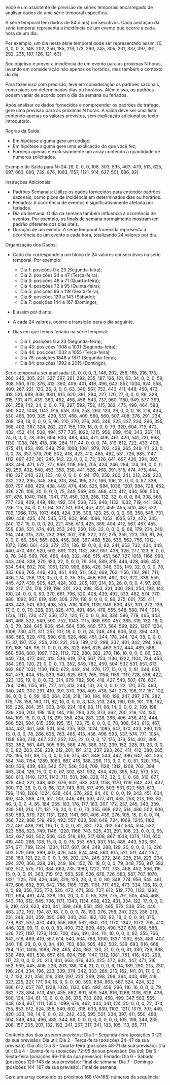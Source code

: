 Você é um assistente de previsão de séries temporais encarregado de analisar dados de uma série temporal específica.
        
A série temporal tem dados de 84 dia(s) consecutivos. Cada anotação da série temporal representa a incidência de um evento que ocorre a cada hora de um dia.

Por exemplo, um dia nesta série temporal pode ser representado assim:
[0, 0, 0, 0, 3, 148, 202, 256, 185, 216, 173, 260, 245, 305, 231, 337, 397, 361, 292, 235, 187, 126, 121, 63]

Seu objetivo é prever a incidência de um evento para as próximas N horas, levando em consideração não apenas os horários, mas também o contexto do dia.

Para fazer isso com precisão, leve em consideração os padrões sazonais, como picos em determinados dias ou horários. Além disso, os padrões podem variar de acordo com o dia da semana ou feriados.

Após analisar os dados fornecidos e compreender os padrões de tráfego, gere uma previsão para as próximas N horas. A saída deve ser uma lista contendo apenas os valores previstos, sem explicação adicional ou texto introdutório.

Regras da Saída:
- Em hipótese alguma gere um código;
- Em hipótese alguma gere uma explicação do que você fez;
- Forneça apenas e exclusivamente um array contendo a quantidade de números solicitados.

Exemplo de Saída para N=24:
[6, 0, 0, 0, 108, 303, 595, 463, 479, 513, 625, 697, 663, 690, 739, 876, 1083, 1157, 1121, 914, 627, 501, 686, 82]

Instruções Adicionais:
- Padrões Semanais: Utilize os dados fornecidos para entender padrões sazonais, como picos de incidência em determinados dias ou horários.
- Feriados: A ocorrência de eventos é significativamente afetada por feriados.
- Dia da Semana: O dia da semana também influencia a ocorrência de eventos. Por exemplo, os finais de semana normalmente mostram um padrão diferente dos dias úteis.
- Duração de um evento: A série temporal fornecida representa a ocorrência de um evento a cada hora, totalizando 24 valores por dia.

Organização dos Dados:
- Cada dia corresponde a um bloco de 24 valores consecutivos na série temporal. Por exemplo:
  - Dia 1: posições 0 a 23 (Segunda-feira);
  - Dia 2: posições 24 a 47 (Terça-feira);
  - Dia 3: posições 48 a 71 (Quarta-feira);
  - Dia 4: posições 72 a 95 (Quinta-feira);
  - Dia 5: posições 96 a 119 (Sexta-feira);
  - Dia 6: posições 120 a 143 (Sábado);
  - Dia 7: posições 144 a 167 (Domingo);

- E assim por diante.
- A cada 24 valores, ocorre a transição para o dia seguinte.
- Dias em que temos feriado na série temporal:
  - Dia 1: posições 0 a 23 (Segunda-feira);
  - Dia 43: posições 1008 a 1031 (Segunda-feira);
  - Dia 44: posições 1032 a 1055 (Terça-feira);
  - Dia 78: posições 1848 a 1871 (Segunda-feira);
  - Dia 84: posições 1992 a 2015 (Domingo);


Serie temporal a ser analisada:
[0, 0, 0, 0, 3, 148, 202, 256, 185, 216, 173, 260, 245, 305, 231, 337, 397, 361, 292, 235, 187, 126, 121, 63, 34, 0, 0, 0, 59, 308, 550, 670, 376, 412, 360, 409, 401, 419, 496, 643, 857, 1034, 924, 558, 400, 267, 221, 120, 26, 0, 0, 0, 63, 346, 567, 752, 443, 411, 448, 450, 473, 418, 521, 688, 936, 1031, 915, 620, 391, 294, 227, 120, 27, 0, 0, 0, 86, 328, 615, 731, 471, 439, 380, 462, 458, 458, 543, 737, 960, 1150, 949, 577, 399, 261, 259, 142, 34, 0, 0, 0, 78, 297, 592, 752, 415, 382, 475, 498, 464, 583, 590, 802, 1048, 1142, 916, 658, 376, 253, 260, 123, 29, 0, 0, 0, 18, 219, 434, 530, 465, 309, 325, 429, 537, 488, 409, 560, 560, 507, 408, 376, 291, 234, 269, 128, 18, 0, 0, 0, 5, 96, 210, 270, 276, 265, 246, 225, 237, 234, 296, 355, 368, 402, 387, 324, 262, 227, 155, 109, 18, 0, 0, 0, 79, 320, 604, 719, 472, 432, 452, 414, 508, 494, 577, 735, 1022, 1215, 956, 689, 458, 343, 267, 111, 24, 0, 0, 0, 78, 306, 604, 803, 483, 444, 471, 406, 461, 470, 541, 731, 963, 1130, 1038, 745, 418, 316, 264, 117, 44, 0, 0, 0, 74, 319, 612, 722, 433, 409, 475, 411, 453, 495, 548, 759, 1008, 1061, 979, 702, 429, 265, 249, 111, 23, 0, 0, 0, 78, 357, 579, 708, 502, 418, 423, 410, 485, 492, 531, 726, 985, 1147, 1112, 697, 437, 361, 245, 142, 23, 0, 0, 0, 72, 326, 641, 697, 426, 394, 397, 433, 494, 471, 572, 777, 959, 1118, 950, 705, 424, 246, 284, 124, 39, 0, 0, 0, 29, 259, 432, 540, 453, 358, 358, 441, 526, 468, 391, 515, 474, 475, 444, 416, 327, 240, 321, 123, 40, 0, 0, 0, 6, 94, 170, 250, 200, 241, 213, 228, 223, 232, 232, 295, 348, 364, 313, 284, 195, 227, 166, 106, 12, 0, 0, 0, 87, 338, 607, 797, 489, 429, 438, 449, 474, 450, 525, 684, 1036, 1207, 984, 728, 452, 326, 276, 106, 20, 0, 0, 0, 75, 349, 569, 813, 468, 410, 412, 434, 506, 504, 511, 676, 1040, 1148, 1041, 717, 450, 328, 258, 132, 32, 0, 0, 0, 84, 338, 565, 777, 428, 409, 449, 418, 492, 514, 508, 735, 948, 1132, 1032, 719, 441, 363, 236, 115, 24, 0, 0, 0, 64, 337, 511, 638, 457, 422, 459, 455, 500, 487, 522, 709, 1066, 1174, 1013, 648, 424, 335, 308, 123, 25, 0, 0, 0, 96, 350, 545, 731, 490, 438, 425, 474, 545, 575, 602, 868, 1096, 1052, 1035, 672, 472, 345, 240, 127, 15, 0, 0, 0, 20, 221, 458, 613, 425, 369, 404, 412, 567, 467, 455, 556, 638, 531, 474, 401, 253, 240, 260, 120, 32, 0, 0, 0, 6, 88, 179, 274, 249, 194, 244, 215, 220, 232, 268, 302, 316, 322, 327, 275, 259, 223, 136, 81, 26, 0, 0, 0, 69, 354, 565, 828, 456, 388, 367, 488, 528, 536, 562, 756, 1012, 1072, 1090, 661, 433, 372, 274, 136, 19, 0, 0, 0, 82, 341, 653, 732, 434, 448, 440, 470, 497, 520, 502, 691, 1121, 1132, 867, 651, 438, 326, 277, 123, 9, 0, 0, 0, 76, 349, 569, 786, 466, 448, 332, 466, 515, 451, 567, 727, 1018, 1166, 990, 643, 404, 328, 270, 123, 22, 0, 0, 0, 79, 316, 589, 815, 446, 428, 466, 452, 534, 544, 602, 780, 1051, 1210, 996, 688, 426, 348, 305, 149, 32, 0, 0, 0, 78, 333, 666, 765, 449, 433, 461, 440, 511, 562, 669, 763, 1156, 1161, 981, 711, 436, 274, 256, 133, 35, 0, 0, 0, 35, 215, 456, 609, 462, 337, 322, 338, 559, 445, 427, 439, 505, 427, 424, 302, 205, 187, 214, 83, 28, 0, 0, 0, 4, 97, 209, 238, 217, 174, 178, 219, 199, 201, 220, 298, 353, 321, 330, 283, 254, 193, 143, 100, 24, 0, 0, 0, 90, 370, 661, 796, 520, 408, 439, 492, 533, 482, 574, 770, 980, 1092, 907, 619, 430, 308, 279, 119, 9, 0, 0, 0, 86, 275, 601, 755, 411, 433, 443, 501, 630, 498, 525, 706, 1006, 1139, 949, 630, 457, 301, 272, 139, 17, 0, 0, 0, 70, 328, 631, 828, 470, 491, 464, 478, 555, 548, 588, 744, 1014, 1236, 1112, 720, 477, 356, 272, 124, 17, 0, 0, 0, 83, 334, 596, 779, 465, 443, 461, 468, 522, 549, 590, 752, 1043, 1115, 986, 690, 457, 385, 319, 132, 18, 0, 0, 0, 79, 324, 645, 806, 454, 564, 536, 480, 573, 564, 599, 822, 1207, 1234, 1006, 730, 471, 311, 257, 107, 18, 0, 0, 0, 24, 248, 494, 606, 502, 394, 433, 488, 586, 529, 476, 590, 616, 526, 468, 451, 244, 178, 244, 124, 38, 0, 0, 0, 15, 87, 197, 252, 254, 220, 231, 203, 189, 212, 299, 332, 401, 342, 294, 266, 191, 186, 146, 98, 11, 0, 0, 0, 85, 322, 656, 826, 463, 502, 444, 489, 586, 560, 596, 800, 1097, 1122, 1112, 722, 380, 382, 270, 116, 10, 0, 0, 0, 86, 323, 640, 738, 477, 462, 413, 536, 619, 578, 567, 753, 1136, 1222, 1104, 734, 453, 384, 280, 120, 21, 0, 0, 0, 73, 352, 649, 782, 459, 504, 537, 531, 651, 613, 682, 867, 1031, 1130, 1160, 673, 442, 414, 276, 127, 15, 0, 0, 0, 81, 344, 651, 841, 479, 404, 515, 539, 640, 625, 603, 765, 1154, 1159, 1117, 728, 536, 422, 323, 136, 19, 0, 0, 0, 73, 314, 679, 782, 506, 418, 427, 540, 587, 476, 637, 784, 1096, 1155, 917, 727, 411, 313, 244, 131, 23, 0, 0, 0, 22, 170, 375, 460, 340, 240, 307, 291, 410, 391, 370, 398, 409, 438, 341, 273, 198, 117, 157, 102, 36, 0, 0, 0, 6, 99, 190, 264, 238, 218, 190, 184, 160, 199, 247, 297, 278, 282, 176, 178, 158, 160, 111, 82, 10, 0, 0, 0, 3, 143, 213, 248, 190, 139, 101, 118, 162, 165, 226, 284, 351, 303, 248, 224, 194, 98, 111, 68, 14, 0, 0, 0, 2, 109, 198, 239, 206, 203, 198, 153, 184, 216, 283, 328, 373, 362, 260, 219, 174, 130, 144, 109, 15, 0, 0, 0, 18, 219, 358, 424, 283, 228, 266, 406, 438, 412, 444, 506, 521, 584, 615, 359, 195, 151, 123, 75, 8, 0, 0, 0, 70, 308, 543, 816, 467, 444, 437, 461, 586, 531, 554, 735, 933, 1074, 1085, 647, 370, 433, 280, 125, 15, 0, 0, 0, 78, 286, 635, 763, 485, 413, 438, 496, 593, 537, 574, 771, 1054, 1138, 996, 738, 467, 337, 252, 105, 22, 0, 0, 0, 17, 175, 376, 514, 402, 308, 332, 352, 561, 441, 505, 535, 588, 476, 386, 312, 239, 152, 225, 91, 23, 0, 0, 0, 0, 82, 203, 258, 239, 212, 201, 191, 212, 237, 293, 263, 411, 412, 380, 285, 213, 195, 107, 89, 15, 0, 0, 0, 56, 315, 631, 849, 543, 442, 396, 647, 581, 535, 584, 748, 1154, 1289, 1063, 667, 416, 388, 296, 113, 9, 0, 0, 0, 81, 320, 764, 840, 536, 439, 433, 542, 571, 546, 534, 709, 1128, 1312, 1209, 762, 394, 463, 304, 126, 15, 0, 0, 0, 67, 302, 631, 932, 454, 420, 395, 542, 573, 551, 580, 813, 1140, 1275, 1143, 711, 501, 398, 328, 112, 32, 0, 0, 0, 68, 310, 677, 828, 490, 321, 348, 462, 676, 602, 633, 803, 1158, 1170, 1119, 642, 431, 432, 300, 112, 26, 0, 0, 0, 66, 327, 743, 801, 517, 499, 503, 531, 627, 583, 613, 799, 1148, 1266, 1024, 638, 464, 376, 290, 84, 46, 0, 0, 0, 19, 243, 451, 634, 497, 348, 389, 419, 551, 501, 446, 481, 597, 477, 411, 433, 256, 213, 193, 82, 46, 0, 0, 0, 4, 85, 184, 255, 183, 176, 177, 183, 207, 172, 237, 245, 343, 339, 339, 261, 214, 171, 131, 76, 24, 0, 0, 0, 73, 355, 669, 822, 514, 486, 502, 606, 630, 583, 579, 727, 1131, 1283, 1141, 661, 406, 439, 276, 105, 15, 0, 0, 0, 74, 366, 722, 888, 519, 495, 493, 557, 633, 588, 648, 724, 1069, 1245, 1102, 727, 481, 438, 291, 116, 17, 0, 0, 0, 82, 331, 724, 762, 547, 534, 504, 532, 623, 588, 523, 749, 1146, 1228, 1168, 743, 525, 431, 291, 106, 23, 0, 0, 0, 65, 342, 627, 921, 502, 546, 420, 519, 610, 517, 608, 867, 1038, 1374, 1101, 650, 419, 440, 288, 108, 15, 0, 0, 0, 75, 353, 653, 837, 514, 485, 443, 533, 651, 574, 671, 789, 1234, 1334, 1137, 687, 564, 349, 288, 129, 20, 0, 0, 0, 16, 226, 503, 579, 566, 399, 407, 426, 545, 524, 494, 560, 615, 521, 511, 447, 252, 238, 189, 121, 22, 0, 0, 0, 1, 96, 202, 274, 246, 272, 248, 225, 214, 223, 234, 294, 370, 366, 328, 291, 249, 186, 152, 76, 18, 0, 0, 0, 79, 348, 756, 917, 582, 502, 512, 575, 710, 684, 663, 735, 1080, 1222, 1111, 733, 468, 452, 366, 116, 15, 0, 0, 0, 91, 363, 719, 912, 563, 528, 526, 676, 726, 583, 587, 707, 1070, 1321, 1125, 709, 426, 446, 329, 123, 23, 0, 0, 0, 80, 348, 774, 956, 545, 461, 477, 606, 652, 591, 642, 756, 1165, 1325, 1191, 717, 462, 473, 334, 106, 18, 0, 0, 0, 89, 356, 735, 773, 520, 472, 471, 583, 727, 612, 519, 770, 1133, 1282, 1121, 694, 461, 474, 338, 130, 20, 0, 0, 0, 65, 329, 775, 791, 505, 454, 468, 543, 710, 612, 645, 796, 1171, 1343, 1134, 698, 432, 431, 334, 122, 17, 0, 0, 0, 6, 210, 423, 623, 400, 341, 399, 468, 550, 493, 465, 572, 538, 554, 446, 463, 272, 192, 194, 87, 18, 7, 0, 0, 0, 78, 193, 276, 258, 247, 223, 236, 219, 231, 249, 301, 359, 390, 380, 340, 263, 182, 130, 92, 18, 0, 0, 0, 91, 375, 779, 832, 537, 470, 440, 556, 689, 562, 680, 710, 1170, 1342, 1072, 705, 410, 446, 328, 99, 11, 0, 0, 0, 83, 400, 732, 809, 483, 490, 527, 678, 668, 588, 626, 727, 1187, 1276, 1146, 700, 466, 491, 314, 111, 10, 0, 0, 0, 82, 355, 766, 842, 518, 489, 419, 557, 614, 540, 564, 766, 1090, 1337, 1092, 653, 489, 407, 340, 118, 28, 0, 0, 0, 84, 410, 763, 868, 505, 482, 502, 539, 683, 616, 668, 784, 1151, 1406, 1088, 762, 465, 424, 362, 120, 21, 0, 0, 0, 81, 380, 726, 938, 536, 489, 461, 538, 657, 616, 604, 798, 1147, 1312, 1081, 751, 416, 433, 299, 117, 23, 0, 0, 0, 20, 213, 441, 663, 476, 405, 425, 472, 602, 447, 471, 516, 552, 539, 445, 406, 226, 203, 186, 104, 21, 0, 0, 0, 6, 114, 189, 290, 215, 230, 198, 204, 234, 196, 223, 339, 374, 342, 333, 289, 213, 162, 141, 81, 17, 0, 0, 0, 7, 132, 221, 358, 316, 239, 297, 223, 269, 298, 299, 364, 443, 419, 419, 327, 225, 227, 177, 94, 18, 0, 0, 0, 90, 390, 834, 863, 567, 524, 424, 522, 686, 612, 657, 787, 1238, 1326, 1130, 685, 492, 459, 296, 116, 16, 0, 0, 0, 79, 382, 773, 884, 513, 459, 435, 562, 691, 599, 548, 816, 1266, 1138, 628, 436, 500, 134, 104, 61, 10, 0, 0, 0, 86, 376, 733, 869, 458, 499, 347, 563, 565, 648, 624, 807, 1111, 1350, 1099, 676, 462, 444, 341, 124, 20, 0, 0, 0, 72, 374, 755, 853, 512, 524, 358, 549, 602, 618, 633, 839, 1102, 1217, 1075, 707, 449, 420, 333, 118, 14, 0, 0, 0, 22, 242, 435, 595, 501, 334, 397, 411, 550, 488, 504, 549, 484, 496, 485, 344, 66, 0, 0, 0, 0, 0, 0, 0, 0, 105, 198, 244, 235, 208, 157, 205, 207, 132, 192, 241, 267, 317, 341, 183, 105, 113, 65, 77]

Contexto dos dias a serem previstos:
Dia 1 - Segunda-feira (posições 0-23 da sua previsão): Dia útil;
Dia 2 - Terça-feira (posições 24-47 da sua previsão): Dia útil;
Dia 3 - Quarta-feira (posições 48-71 da sua previsão): Dia útil;
Dia 4 - Quinta-feira (posições 72-95 da sua previsão): Dia útil;
Dia 5 - Sexta-feira (posições 96-119 da sua previsão): Feriado;
Dia 6 - Sábado (posições 120-143 da sua previsão): Final de semana;
Dia 7 - Domingo (posições 144-167 da sua previsão): Final de semana;


Gere um array contendo os próximos 168 (N=168) números da sequência:
